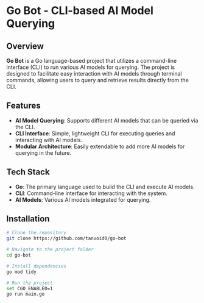 # Go Bot - CLI-based AI Model Querying

## Overview
**Go Bot** is a Go language-based project that utilizes a command-line interface (CLI) to run various AI models for querying. The project is designed to facilitate easy interaction with AI models through terminal commands, allowing users to query and retrieve results directly from the CLI.

## Features
- **AI Model Querying**: Supports different AI models that can be queried via the CLI.
- **CLI Interface**: Simple, lightweight CLI for executing queries and interacting with AI models.
- **Modular Architecture**: Easily extendable to add more AI models for querying in the future.

## Tech Stack
- **Go**: The primary language used to build the CLI and execute AI models.
- **CLI**: Command-line interface for interacting with the system.
- **AI Models**: Various AI models integrated for querying.

## Installation
```bash
# Clone the repository
git clone https://github.com/tanvoid0/go-bot

# Navigate to the project folder
cd go-bot

# Install dependencies
go mod tidy

# Run the project
set CGO_ENABLED=1
go run main.go
```
